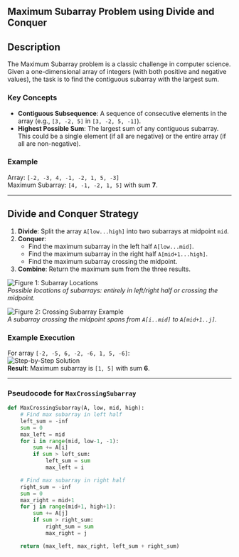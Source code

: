 
## Maximum Subarray Problem using Divide and Conquer  

## Description  
The Maximum Subarray problem is a classic challenge in computer science. Given a one-dimensional array of integers (with both positive and negative values), the task is to find the contiguous subarray with the largest sum.  

### Key Concepts  
- **Contiguous Subsequence**: A sequence of consecutive elements in the array (e.g., `[3, -2, 5]` in `[3, -2, 5, -1]`).  
- **Highest Possible Sum**: The largest sum of any contiguous subarray. This could be a single element (if all are negative) or the entire array (if all are non-negative).  

### Example  
Array: `[-2, -3, 4, -1, -2, 1, 5, -3]`  
Maximum Subarray: `[4, -1, -2, 1, 5]` with sum **7**.  

---

## Divide and Conquer Strategy  
1. **Divide**: Split the array `A[low...high]` into two subarrays at midpoint `mid`.  
2. **Conquer**:  
   - Find the maximum subarray in the left half `A[low...mid]`.  
   - Find the maximum subarray in the right half `A[mid+1...high]`.  
   - Find the maximum subarray crossing the midpoint.  
3. **Combine**: Return the maximum sum from the three results.  

![Figure 1: Subarray Locations](design-of-algorithm-maximum-subarray/figure1.png)  
*Possible locations of subarrays: entirely in left/right half or crossing the midpoint.*  

![Figure 2: Crossing Subarray Example](design-of-algorithm-maximum-subarray/figure1.png)  
*A subarray crossing the midpoint spans from `A[i..mid]` to `A[mid+1..j]`.*  

### Example Execution  
For array `[-2, -5, 6, -2, -6, 1, 5, -6]`:  
![Step-by-Step Solution](design-of-algorithm-maximum-subarray/figure1.png)  
**Result**: Maximum subarray is `[1, 5]` with sum **6**.  

---

### Pseudocode for `MaxCrossingSubarray`  
```python  
def MaxCrossingSubarray(A, low, mid, high):  
    # Find max subarray in left half  
    left_sum = -inf  
    sum = 0  
    max_left = mid  
    for i in range(mid, low-1, -1):  
        sum += A[i]  
        if sum > left_sum:  
            left_sum = sum  
            max_left = i  

    # Find max subarray in right half  
    right_sum = -inf  
    sum = 0  
    max_right = mid+1  
    for j in range(mid+1, high+1):  
        sum += A[j]  
        if sum > right_sum:  
            right_sum = sum  
            max_right = j  

    return (max_left, max_right, left_sum + right_sum)
